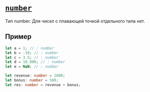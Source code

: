 # [`number`](../index.md)

Тип number. Для чисел с плавающей точкой отдельного типа нет.

## Пример

```ts
let a = 1; // : number
let b = -10; // : number
let c = 3.5; // : number
let d = 10_000; // : number
let e = NaN; // : number

let revenue: number = 1000;
let bonus: number = 500;
let res: number = revenue + bonus;
```
